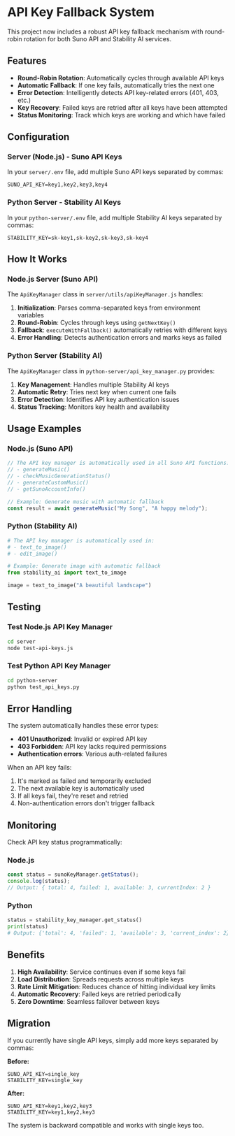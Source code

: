 # API Key Fallback System

This project now includes a robust API key fallback mechanism with round-robin rotation for both Suno API and Stability AI services.

## Features

- **Round-Robin Rotation**: Automatically cycles through available API keys
- **Automatic Fallback**: If one key fails, automatically tries the next one
- **Error Detection**: Intelligently detects API key-related errors (401, 403, etc.)
- **Key Recovery**: Failed keys are retried after all keys have been attempted
- **Status Monitoring**: Track which keys are working and which have failed

## Configuration

### Server (Node.js) - Suno API Keys

In your `server/.env` file, add multiple Suno API keys separated by commas:

```env
SUNO_API_KEY=key1,key2,key3,key4
```

### Python Server - Stability AI Keys

In your `python-server/.env` file, add multiple Stability AI keys separated by commas:

```env
STABILITY_KEY=sk-key1,sk-key2,sk-key3,sk-key4
```

## How It Works

### Node.js Server (Suno API)

The `ApiKeyManager` class in `server/utils/apiKeyManager.js` handles:

1. **Initialization**: Parses comma-separated keys from environment variables
2. **Round-Robin**: Cycles through keys using `getNextKey()`
3. **Fallback**: `executeWithFallback()` automatically retries with different keys
4. **Error Handling**: Detects authentication errors and marks keys as failed

### Python Server (Stability AI)

The `ApiKeyManager` class in `python-server/api_key_manager.py` provides:

1. **Key Management**: Handles multiple Stability AI keys
2. **Automatic Retry**: Tries next key when current one fails
3. **Error Detection**: Identifies API key authentication issues
4. **Status Tracking**: Monitors key health and availability

## Usage Examples

### Node.js (Suno API)

```javascript
// The API key manager is automatically used in all Suno API functions:
// - generateMusic()
// - checkMusicGenerationStatus()
// - generateCustomMusic()
// - getSunoAccountInfo()

// Example: Generate music with automatic fallback
const result = await generateMusic("My Song", "A happy melody");
```

### Python (Stability AI)

```python
# The API key manager is automatically used in:
# - text_to_image()
# - edit_image()

# Example: Generate image with automatic fallback
from stability_ai import text_to_image

image = text_to_image("A beautiful landscape")
```

## Testing

### Test Node.js API Key Manager

```bash
cd server
node test-api-keys.js
```

### Test Python API Key Manager

```bash
cd python-server
python test_api_keys.py
```

## Error Handling

The system automatically handles these error types:

- **401 Unauthorized**: Invalid or expired API key
- **403 Forbidden**: API key lacks required permissions
- **Authentication errors**: Various auth-related failures

When an API key fails:

1. It's marked as failed and temporarily excluded
2. The next available key is automatically used
3. If all keys fail, they're reset and retried
4. Non-authentication errors don't trigger fallback

## Monitoring

Check API key status programmatically:

### Node.js

```javascript
const status = sunoKeyManager.getStatus();
console.log(status);
// Output: { total: 4, failed: 1, available: 3, currentIndex: 2 }
```

### Python

```python
status = stability_key_manager.get_status()
print(status)
# Output: {'total': 4, 'failed': 1, 'available': 3, 'current_index': 2}
```

## Benefits

1. **High Availability**: Service continues even if some keys fail
2. **Load Distribution**: Spreads requests across multiple keys
3. **Rate Limit Mitigation**: Reduces chance of hitting individual key limits
4. **Automatic Recovery**: Failed keys are retried periodically
5. **Zero Downtime**: Seamless failover between keys

## Migration

If you currently have single API keys, simply add more keys separated by commas:

**Before:**

```env
SUNO_API_KEY=single_key
STABILITY_KEY=single_key
```

**After:**

```env
SUNO_API_KEY=key1,key2,key3
STABILITY_KEY=key1,key2,key3
```

The system is backward compatible and works with single keys too.
